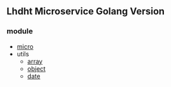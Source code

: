 ## Lhdht Microservice Golang Version

### module
- [micro](micro/README.md)
- utils
  - [array](utils/array/README.md)
  - [object](utils/object/README.md)
  - [date](utils/date/README.md)